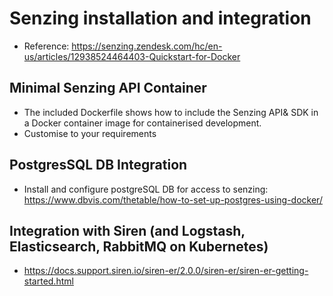 # Senzing installation and integration

* Reference: https://senzing.zendesk.com/hc/en-us/articles/12938524464403-Quickstart-for-Docker

## Minimal Senzing API Container

* The included Dockerfile shows how to include the Senzing API& SDK in a Docker container image for containerised development.
* Customise to your requirements

## PostgresSQL DB Integration

* Install and configure postgreSQL DB for access to senzing: https://www.dbvis.com/thetable/how-to-set-up-postgres-using-docker/

## Integration with Siren (and Logstash, Elasticsearch, RabbitMQ on Kubernetes)

* https://docs.support.siren.io/siren-er/2.0.0/siren-er/siren-er-getting-started.html


